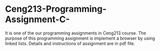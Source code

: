 # Ceng213-Programming-Assignment-C-
It is one of the our programming assignments in Ceng213 course.
The purpose of this programming assignment is implement a browser by using linked lists.
Details and instructions of assignment are in pdf file.
